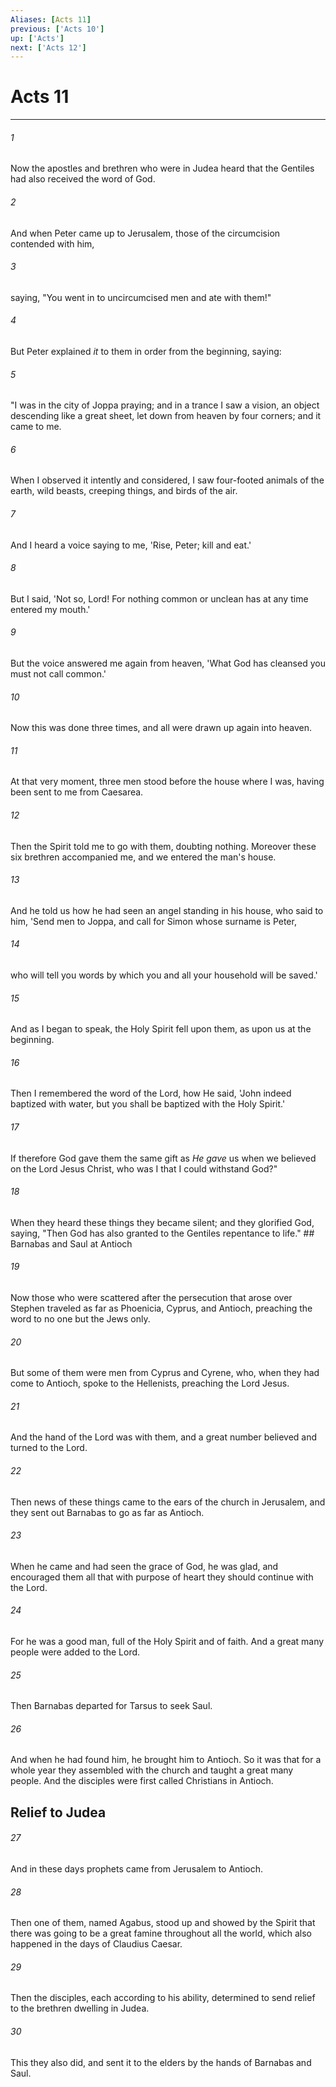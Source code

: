 ```yaml
---
Aliases: [Acts 11]
previous: ['Acts 10']
up: ['Acts']
next: ['Acts 12']
---
```

# Acts 11

***


###### 1 
Now the apostles and brethren who were in Judea heard that the Gentiles had also received the word of God. 

###### 2 
And when Peter came up to Jerusalem, those of the circumcision contended with him, 

###### 3 
saying, "You went in to uncircumcised men and ate with them!" 

###### 4 
But Peter explained _it_ to them in order from the beginning, saying: 

###### 5 
"I was in the city of Joppa praying; and in a trance I saw a vision, an object descending like a great sheet, let down from heaven by four corners; and it came to me. 

###### 6 
When I observed it intently and considered, I saw four-footed animals of the earth, wild beasts, creeping things, and birds of the air. 

###### 7 
And I heard a voice saying to me, 'Rise, Peter; kill and eat.' 

###### 8 
But I said, 'Not so, Lord! For nothing common or unclean has at any time entered my mouth.' 

###### 9 
But the voice answered me again from heaven, 'What God has cleansed you must not call common.' 

###### 10 
Now this was done three times, and all were drawn up again into heaven. 

###### 11 
At that very moment, three men stood before the house where I was, having been sent to me from Caesarea. 

###### 12 
Then the Spirit told me to go with them, doubting nothing. Moreover these six brethren accompanied me, and we entered the man's house. 

###### 13 
And he told us how he had seen an angel standing in his house, who said to him, 'Send men to Joppa, and call for Simon whose surname is Peter, 

###### 14 
who will tell you words by which you and all your household will be saved.' 

###### 15 
And as I began to speak, the Holy Spirit fell upon them, as upon us at the beginning. 

###### 16 
Then I remembered the word of the Lord, how He said, 'John indeed baptized with water, but you shall be baptized with the Holy Spirit.' 

###### 17 
If therefore God gave them the same gift as _He gave_ us when we believed on the Lord Jesus Christ, who was I that I could withstand God?" 

###### 18 
When they heard these things they became silent; and they glorified God, saying, "Then God has also granted to the Gentiles repentance to life." ## Barnabas and Saul at Antioch 

###### 19 
Now those who were scattered after the persecution that arose over Stephen traveled as far as Phoenicia, Cyprus, and Antioch, preaching the word to no one but the Jews only. 

###### 20 
But some of them were men from Cyprus and Cyrene, who, when they had come to Antioch, spoke to the Hellenists, preaching the Lord Jesus. 

###### 21 
And the hand of the Lord was with them, and a great number believed and turned to the Lord. 

###### 22 
Then news of these things came to the ears of the church in Jerusalem, and they sent out Barnabas to go as far as Antioch. 

###### 23 
When he came and had seen the grace of God, he was glad, and encouraged them all that with purpose of heart they should continue with the Lord. 

###### 24 
For he was a good man, full of the Holy Spirit and of faith. And a great many people were added to the Lord. 

###### 25 
Then Barnabas departed for Tarsus to seek Saul. 

###### 26 
And when he had found him, he brought him to Antioch. So it was that for a whole year they assembled with the church and taught a great many people. And the disciples were first called Christians in Antioch.

## Relief to Judea 

###### 27 
And in these days prophets came from Jerusalem to Antioch. 

###### 28 
Then one of them, named Agabus, stood up and showed by the Spirit that there was going to be a great famine throughout all the world, which also happened in the days of Claudius Caesar. 

###### 29 
Then the disciples, each according to his ability, determined to send relief to the brethren dwelling in Judea. 

###### 30 
This they also did, and sent it to the elders by the hands of Barnabas and Saul.
